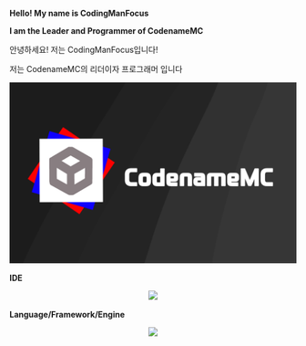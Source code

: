 **Hello! My name is CodingManFocus**

**I am the Leader and Programmer of CodenameMC**

안녕하세요! 저는 CodingManFocus입니다!

저는 CodenameMC의 리더이자 프로그래머 입니다



![](https://raw.githubusercontent.com/CodingManFocus/CodingManFocus/main/CodenameMC.png)

**IDE**

<p align="center">
  <a href="https://skillicons.dev">
        <img src="https://skillicons.dev/icons?i=intellij," />
  </a>
</p>

**Language/Framework/Engine**

<p align="center">
  <a href="https://skillicons.dev">
    <img src="https://skillicons.dev/icons?i=java,python,cpp,javascript,haxeflixel,html,css,react,nodejs" />
  </a>
</p>
